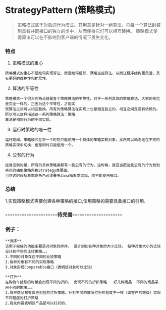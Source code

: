 # StrategyPattern (策略模式)
> 策略模式属于对象的行为模式。其用意是针对一组算法，将每一个算法封装到具有共同接口的独立的类中，从而使得它们可以相互替换。
策略模式使得算法可以在不影响到客户端的情况下发生变化。

### 特点
1. 策略模式的重心
```
策略模式的重心不是如何实现算法，而是如何组织、调用这些算法，从而让程序结构更灵活，具有更好的维护性和扩展性。
```
2. 算法的平等性
```
策略模式一个很大的特点就是各个策略算法的平等性。对于一系列具体的策略算法，大家的地位是完全一样的，正因为这个平等性，才能实
现算法之间可以相互替换。所有的策略算法在实现上也是相互独立的，相互之间是没有依赖的。所以可以这样描述这一系列策略算法：策略
算法是相同行为的不同实现。
```
3. 运行时策略的唯一性
```
运行期间，策略模式在每一个时刻只能使用一个具体的策略实现对象，虽然可以动态地在不同的策略实现中切换，但是同时只能使用一个。
```
4. 公有的行为
```
经常见到的是，所有的具体策略类都有一些公有的行为。这时候，就应当把这些公有的行为放到共同的抽象策略角色Strategy类里面。
当然这时候抽象策略角色必须要用Java抽象类实现，而不能使用接口。
```

### 总结
1.实现策略模式需要创建各种策略的接口,使用策略的需要具备接口的引用.

### ----------------------待完善---------------------

### 例子：
```
**排序**
该例子完成的功能主要是对对象的排序， 设计到到各种对象的大小比较， 每种对象大小的比较设计到不同的比较策略。。。
1.不同的对象存在不同的比较策略
2.每种对象有不同的实现策略
3.对象实现Compareble接口（表明该对象可以比较）

**打折**
在购物车结账的时候会出现不同的折扣， 出现不同的折扣策略   好几种商品  不同的商品采用不同的策略。。。
1.每种商品都有自己对应的打折策略，针对不同的情况打折的程度不一样（如客户的等级）实现不同程度的打折策略
2.首先你要表明该产品是可以打折的，
```
